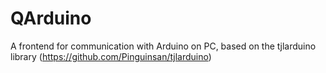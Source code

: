 # QArduino
A frontend for communication with Arduino on PC, based on the tjlarduino library (https://github.com/Pinguinsan/tjlarduino)
